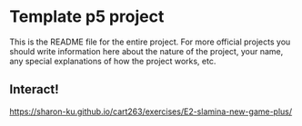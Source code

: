 # Template p5 project

This is the README file for the entire project. For more official projects you should write information here about the nature of the project, your name, any special explanations of how the project works, etc.

## Interact!

https://sharon-ku.github.io/cart263/exercises/E2-slamina-new-game-plus/
